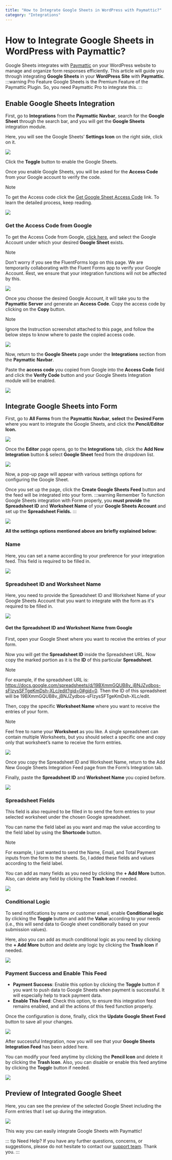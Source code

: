 ```yaml
---
title: "How to Integrate Google Sheets in WordPress with Paymattic?"
category: "Integrations"
---
```


# How to Integrate Google Sheets in WordPress with Paymattic?

Google Sheets integrates with [Paymattic](https://paymattic.com/) on your WordPress website to manage and organize form responses efficiently. This article will guide you through integrating **Google Sheets** in your **WordPress** **Site** with **Paymattic**.
:::warning Pro Feature
Google Sheets is the Premium Feature of the Paymattic Plugin. So, you need Paymattic Pro to integrate this.
:::

## Enable Google Sheets Integration


First, go to **Integrations** from the **Paymattic Navbar**, search for the **Google Sheet** through the search bar, and you will get the **Google Sheets** integration module.

Here, you will see the Google Sheets’ **Settings Icon** on the right side, click on it.

![](/images/integrations/integrate-google-sheets-in-wordpress-with-paymattic/Google-sheet-under-Integration-section-scaled.webp)

Click the **Toggle** button to enable the Google Sheets.

Once you enable Google Sheets, you will be asked for the **Access Code** from your Google account to verify the code.

>[!Note]
> To get the Access code click the [Get Google Sheet Access Code](https://accounts.google.com/o/oauth2/auth?access_type=offline&approval_prompt=force&client_id=157785030834-7bkpc1olhgp9kd683c78dclei5elhoku.apps.googleusercontent.com&redirect_uri=https%3A%2F%2Ffluentforms.com%2Fgapi%2F&response_type=code&scope=https%3A%2F%2Fspreadsheets.google.com%2Ffeeds%2F) link. To learn the detailed process, keep reading.

![](/images/integrations/integrate-google-sheets-in-wordpress-with-paymattic/Enable-google-sheet-Access-Code-scaled.webp)

### Get the Access Code from Google


To get the Access Code from Google, [click here](https://accounts.google.com/o/oauth2/auth?access_type=offline&approval_prompt=force&client_id=157785030834-7bkpc1olhgp9kd683c78dclei5elhoku.apps.googleusercontent.com&redirect_uri=https%3A%2F%2Ffluentforms.com%2Fgapi%2F&response_type=code&scope=https%3A%2F%2Fspreadsheets.google.com%2Ffeeds%2F), and select the Google Account under which your desired **Google Sheet** exists.

>[!Note]
>Don’t worry if you see the FluentForms logo on this page. We are temporarily collaborating with the Fluent Forms app to verify your Google Account. Rest, we ensure that your integration functions will not be affected by this.

![](/images/integrations/integrate-google-sheets-in-wordpress-with-paymattic/Choosing-google-account.webp)

Once you choose the desired Google Account, it will take you to the **Paymattic Server** and generate an **Access Code**. Copy the access code by clicking on the **Copy** button.
>[!Note]
>Ignore the Instruction screenshot attached to this page, and follow the below steps to know where to paste the copied access code.

![](/images/integrations/integrate-google-sheets-in-wordpress-with-paymattic/Copy-Access-Code.webp)

Now, return to the **Google Sheets** page under the **Integrations** section from the **Paymattic** **Navbar**.

Paste the **access code** you copied from Google into the **Access Code** field and click the **Verify Code** button and your Google Sheets Integration module will be enabled.

![](/images/integrations/integrate-google-sheets-in-wordpress-with-paymattic/Paste-the-Access-Code-scaled.webp)

## Integrate Google Sheets into Form


First, go to **All Forms** from the **Paymattic Navbar**, **select** the **Desired Form** where you want to integrate the Google Sheets, and click the **Pencil/Editor Icon.**

![](/images/integrations/integrate-google-sheets-in-wordpress-with-paymattic/Open-desired-Form-scaled.webp)

Once the **Editor** page opens, go to the **Integrations** tab, click the **Add New Integration** button &amp; select **Google Sheet** feed from the dropdown list.

![](/images/integrations/integrate-google-sheets-in-wordpress-with-paymattic/Add-new-integration-dropdown-scaled.webp)

Now, a pop-up page will appear with various settings options for configuring the Google Sheet.

Once you set up the page, click the **Create Google Sheets Feed** button and the feed will be integrated into your form.
:::warning Remember
To function Google Sheets integration with Form properly, you **must provide** the **Spreadsheet ID** and **Worksheet Name** of your **Google Sheets Account** and set up the **Spreadsheet Fields.**
:::

![](/images/integrations/integrate-google-sheets-in-wordpress-with-paymattic/Add-new-google-sheet-integratio-feed-page.webp)


**All the settings options mentioned above are briefly explained below:**

### Name

Here, you can set a name according to your preference for your integration feed. This field is required to be filled in.

![](/images/integrations/integrate-google-sheets-in-wordpress-with-paymattic/Name-filed.webp)

### Spreadsheet ID and Worksheet Name

Here, you need to provide the Spreadsheet ID and Worksheet Name of your Google Sheets Account that you want to integrate with the form as it's required to be filled in.

![](/images/integrations/integrate-google-sheets-in-wordpress-with-paymattic/Spreadsheet-ID-Worksheet-Name.webp)

#### Get the Spreadsheet ID and Worksheet Name from Google


First, open your Google Sheet where you want to receive the entries of your form.

Now you will get the **Spreadsheet ID** inside the Spreadsheet URL. Now copy the marked portion as it is the **ID** of this particular **Spreadsheet**.
>[!Note]
>For example, if the spreadsheet URL is: https://docs.google.com/spreadsheets/d/19BXmmGQUB8v_jBNJZydbos-sFIzysSFTgeKmDsh-XLc/edit?gid=0#gid=0. Then the ID of this spreadsheet will be 19BXmmGQUB8v\_jBNJZydbos-sFIzysSFTgeKmDsh-XLc/edit.

Then, copy the specific **Worksheet Name** where you want to receive the entries of your form.
>[!Note]
>Feel free to name your **Worksheet** as you like. A single spreadsheet can contain multiple Worksheets, but you should select a specific one and copy only that worksheet’s name to receive the form entries.

![](/images/integrations/integrate-google-sheets-in-wordpress-with-paymattic/Copy-Spreadsheet-ID-WorkSheet-Name.webp)

Once you copy the Spreadsheet ID and Worksheet Name, return to the Add New Google Sheets Integration Feed page from the Form’s Integration tab.

Finally, paste the **Spreadsheet ID** and **Worksheet Name** you copied before.

![](/images/integrations/integrate-google-sheets-in-wordpress-with-paymattic/Paste-the-spread-sheet-id-worksheet-name-scaled.webp)

### Spreadsheet Fields

This field is also required to be filled in to send the form entries to your selected worksheet under the chosen Google spreadsheet.

You can name the field label as you want and map the value according to the field label by using the **Shortcode** button.

>[!Note]
>For example, I just wanted to send the Name, Email, and Total Payment inputs from the form to the sheets. So, I added these fields and values according to the field label.

You can add as many fields as you need by clicking the **+ Add More** button. Also, can delete any field by clicking the **Trash Icon** if needed.

![](/images/integrations/integrate-google-sheets-in-wordpress-with-paymattic/Spreadsheet-Fields.webp)

### Conditional Logic

To send notifications by name or customer email, enable **Conditional logic** by clicking the **Toggle** button and add the **Value** according to your needs (i.e., this will send data to Google sheet conditionally based on your submission values).

Here, also you can add as much conditional logic as you need by clicking the **+ Add More** button and delete any logic by clicking the **Trash Icon** if needed.

![](/images/integrations/integrate-google-sheets-in-wordpress-with-paymattic/Conditional-Logic.webp)

### Payment Success and Enable This Feed
- **Payment Success**: Enable this option by clicking the **Toggle** button if you want to push data to Google Sheets when payment is successful. It will especially help to track payment data.
- **Enable This Feed**: Check this option, to ensure this integration feed remains enabled, and all the actions of this feed function properly.

Once the configuration is done, finally, click the **Update Google Sheet Feed** button to save all your changes.

![](/images/integrations/integrate-google-sheets-in-wordpress-with-paymattic/Payment-Success-Enable-This-field.webp)

After successful Integration, now you will see that your **Google Sheets Integration Feed** has been added here.

You can modify your feed anytime by clicking the **Pencil Icon** and delete it by clicking the **Trash Icon**.
Also, you can disable or enable this feed anytime by clicking the **Toggl**e button if needed.

![](/images/integrations/integrate-google-sheets-in-wordpress-with-paymattic/Added-Google-Integration-Feed-scaled.webp)

## Preview of Integrated Google Sheet 

Here, you can see the preview of the selected Google Sheet including the Form entries that I set up during the integration.

![](/images/integrations/integrate-google-sheets-in-wordpress-with-paymattic/Preview-of-Google-Sheets-scaled.webp)

This way you can easily integrate Google Sheets with Paymattic!

::: tip Need Help?
If you have any further questions, concerns, or suggestions, please do not hesitate to contact our [support team](https://wpmanageninja.com/support-tickets/?utm_source=wpmn&utm_medium=home&utm_campaign=site#/). Thank you.
:::